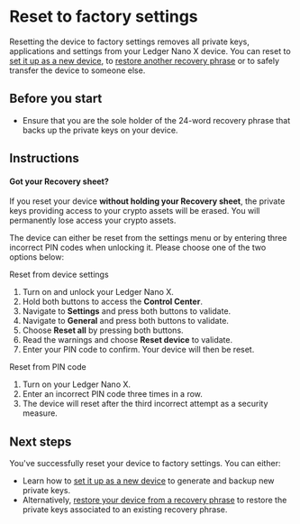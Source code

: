 
# Reset to factory settings

Resetting the device to factory settings removes all private keys, applications and settings from your Ledger Nano X device. You can reset to [set it up as a new device](https://support.ledger.com/hc/en-us/articles/360018784134), to [restore another recovery phrase](https://support.ledger.com/hc/en-us/articles/360015132494) or to safely transfer the device to someone else.

## Before you start

-   Ensure that you are the sole holder of the 24-word recovery phrase that backs up the private keys on your device.

## Instructions

#### Got your Recovery sheet?

If you reset your device **without holding your Recovery sheet**, the private keys providing access to your crypto assets will be erased. You will permanently lose access your crypto assets.

The device can either be reset from the settings menu or by entering three incorrect PIN codes when unlocking it. Please choose one of the two options below:

Reset from device settings

1.  Turn on and unlock your Ledger Nano X.
2.  Hold both buttons to access the **Control Center**.
3.  Navigate to **Settings** and press both buttons to validate.
4.  Navigate to **General** and press both buttons to validate.
5.  Choose **Reset all** by pressing both buttons.
6.  Read the warnings and choose **Reset device** to validate.
7.  Enter your PIN code to confirm. Your device will then be reset.

Reset from PIN code

1.  Turn on your Ledger Nano X.
2.  Enter an incorrect PIN code three times in a row.
3.  The device will reset after the third incorrect attempt as a security measure.

## Next steps

You've successfully reset your device to factory settings. You can either:

-   Learn how to [set it up as a new device](https://support.ledger.com/hc/en-us/articles/360018784134) to generate and backup new private keys.
-   Alternatively, [restore your device from a recovery phrase](https://support.ledger.com/hc/en-us/articles/360015132494) to restore the private keys associated to an existing recovery phrase.